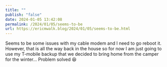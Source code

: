 ```yaml
---
title: ""
publish: "false"
date: 2024-01-05 13:42:08
permalink: /2024/01/05/seems-to-be
url: https://ericmwalk.blog/2024/01/05/seems-to-be.html
---
```


Seems to be some issues with my cable modem and I need to go reboot it. However, that is all the way back in the house so for now I am just going to use my T-mobile backup that we decided to bring home from the camper for the winter... Problem solved 😆